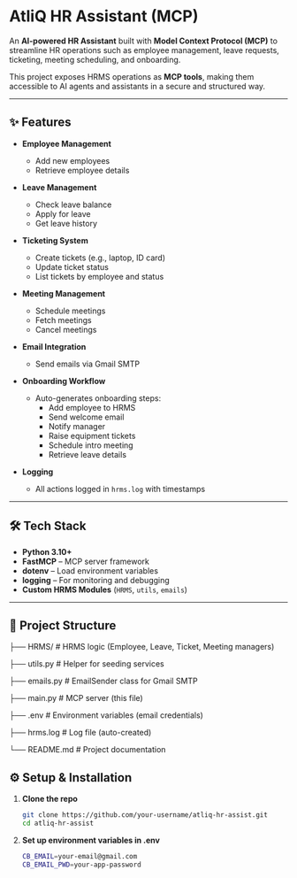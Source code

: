 # AtliQ HR Assistant (MCP)

An **AI-powered HR Assistant** built with **Model Context Protocol (MCP)** to streamline HR operations such as employee management, leave requests, ticketing, meeting scheduling, and onboarding.  

This project exposes HRMS operations as **MCP tools**, making them accessible to AI agents and assistants in a secure and structured way.

---

## ✨ Features

- **Employee Management**
  - Add new employees
  - Retrieve employee details  

- **Leave Management**
  - Check leave balance
  - Apply for leave
  - Get leave history  

- **Ticketing System**
  - Create tickets (e.g., laptop, ID card)
  - Update ticket status
  - List tickets by employee and status  

- **Meeting Management**
  - Schedule meetings
  - Fetch meetings
  - Cancel meetings  

- **Email Integration**
  - Send emails via Gmail SMTP  

- **Onboarding Workflow**
  - Auto-generates onboarding steps:
    - Add employee to HRMS
    - Send welcome email
    - Notify manager
    - Raise equipment tickets
    - Schedule intro meeting
    - Retrieve leave details  

- **Logging**
  - All actions logged in `hrms.log` with timestamps  

---

## 🛠️ Tech Stack

- **Python 3.10+**
- **FastMCP** – MCP server framework
- **dotenv** – Load environment variables
- **logging** – For monitoring and debugging
- **Custom HRMS Modules** (`HRMS`, `utils`, `emails`)

---

## 📂 Project Structure
├── HRMS/ # HRMS logic (Employee, Leave, Ticket, Meeting managers)

├── utils.py # Helper for seeding services

├── emails.py # EmailSender class for Gmail SMTP

├── main.py # MCP server (this file)

├── .env # Environment variables (email credentials)

├── hrms.log # Log file (auto-created)

└── README.md # Project documentation

## ⚙️ Setup & Installation

1. **Clone the repo**
   ```bash
   git clone https://github.com/your-username/atliq-hr-assist.git
   cd atliq-hr-assist
2. **Set up environment variables in .env**
   ```bash
   CB_EMAIL=your-email@gmail.com
   CB_EMAIL_PWD=your-app-password
   


